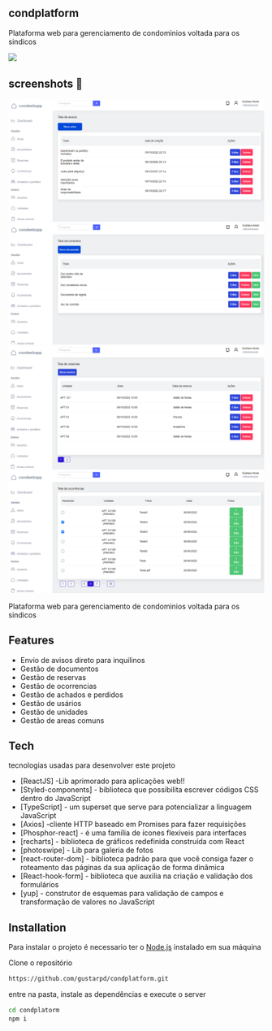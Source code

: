 ## condplatform
Plataforma web para gerenciamento de condomìnios voltada para os sindicos

<img src="https://github.com/gustarpd/condplatform/blob/main/.github/demosistema.gif" />

## screenshots 📸

<img src="https://github.com/gustarpd/condplatform/blob/main/.github/avisos.png" />
<img src="https://github.com/gustarpd/condplatform/blob/main/.github/doc.png" />
<img src="https://github.com/gustarpd/condplatform/blob/main/.github/reservas.png" />
<img src="https://github.com/gustarpd/condplatform/blob/main/.github/ocorrencia.png" />

Plataforma web para gerenciamento de condomìnios voltada para os sindicos

## Features

- Envio de avisos direto para inquilinos
- Gestão de documentos
- Gestão de reservas
- Gestão de ocorrencias
- Gestão de achados e perdidos
- Gestão de usários
- Gestão de unidades
- Gestão de areas comuns

## Tech

tecnologias usadas para desenvolver este projeto

- [ReactJS] -Lib aprimorado para aplicações web!!
- [Styled-components] - biblioteca que possibilita escrever códigos CSS dentro do JavaScript
- [TypeScript] - um superset que serve para potencializar a linguagem JavaScript
- [Axios] -cliente HTTP baseado em Promises para fazer requisições
- [Phosphor-react] - é uma família de ícones flexíveis para interfaces
- [recharts] -  biblioteca de gráficos redefinida construída com React
- [photoswipe] - Lib para galeria de fotos
- [react-router-dom] - biblioteca padrão para que você consiga fazer o roteamento das páginas da sua aplicação de forma dinâmica
- [React-hook-form] - biblioteca que auxilia na criação e validação dos formulários
- [yup] - construtor de esquemas para validação de campos e transformação de valores no JavaScript



## Installation

Para instalar o projeto é necessario ter o  [Node.js](https://nodejs.org/) instalado em sua máquina

Clone o repositório
```sh
https://github.com/gustarpd/condplatform.git
```
entre na pasta, instale as dependências e execute o server

```sh
cd condplatorm
npm i
```
